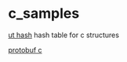 # c_samples

[ut hash](http://troydhanson.github.io/uthash/) hash table for c structures

[protobuf c](https://github.com/protobuf-c/protobuf-c)
